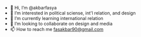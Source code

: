 - 👋 Hi, I’m @akbarfasya
- 👀 I’m interested in political sciense, int'l relation, and design
- 🌱 I’m currently learning international relation
- 💞️ I’m looking to collaborate on design and media
- 📫 How to reach me fasakbar90@gmail.com

<!---
akbarfasya/akbarfasya is a ✨ special ✨ repository because its `README.md` (this file) appears on your GitHub profile.
You can click the Preview link to take a look at your changes.
--->
